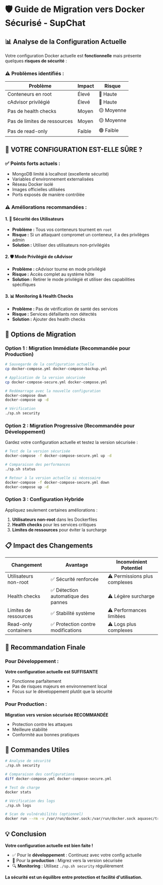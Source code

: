 # 🛡️ Guide de Migration vers Docker Sécurisé - SupChat

## 📊 Analyse de la Configuration Actuelle

Votre configuration Docker actuelle est **fonctionnelle** mais présente quelques **risques de sécurité** :

### ⚠️ **Problèmes identifiés :**

| Problème                     | Impact | Risque     |
| ---------------------------- | ------ | ---------- |
| Conteneurs en root           | Élevé  | 🔴 Haute   |
| cAdvisor privilégié          | Élevé  | 🔴 Haute   |
| Pas de health checks         | Moyen  | 🟡 Moyenne |
| Pas de limites de ressources | Moyen  | 🟡 Moyenne |
| Pas de read-only             | Faible | 🟢 Faible  |

## 🎯 **VOTRE CONFIGURATION EST-ELLE SÛRE ?**

### ✅ **Points forts actuels :**

- MongoDB limité à localhost (excellente sécurité)
- Variables d'environnement externalisées
- Réseau Docker isolé
- Images officielles utilisées
- Ports exposés de manière contrôlée

### ⚠️ **Améliorations recommandées :**

#### 1. **🔐 Sécurité des Utilisateurs**

- **Problème :** Tous vos conteneurs tournent en `root`
- **Risque :** Si un attaquant compromet un conteneur, il a des privilèges admin
- **Solution :** Utiliser des utilisateurs non-privilégiés

#### 2. **🛡️ Mode Privilégié de cAdvisor**

- **Problème :** cAdvisor tourne en mode privilégié
- **Risque :** Accès complet au système hôte
- **Solution :** Retirer le mode privilégié et utiliser des capabilities spécifiques

#### 3. **📊 Monitoring & Health Checks**

- **Problème :** Pas de vérification de santé des services
- **Risque :** Services défaillants non détectés
- **Solution :** Ajouter des health checks

## 🚀 **Options de Migration**

### Option 1 : **Migration Immédiate (Recommandée pour Production)**

```bash
# Sauvegarde de la configuration actuelle
cp docker-compose.yml docker-compose-backup.yml

# Application de la version sécurisée
cp docker-compose-secure.yml docker-compose.yml

# Redémarrage avec la nouvelle configuration
docker-compose down
docker-compose up -d

# Vérification
./sp.sh security
```

### Option 2 : **Migration Progressive (Recommandée pour Développement)**

Gardez votre configuration actuelle et testez la version sécurisée :

```bash
# Test de la version sécurisée
docker-compose -f docker-compose-secure.yml up -d

# Comparaison des performances
./sp.sh status

# Retour à la version actuelle si nécessaire
docker-compose -f docker-compose-secure.yml down
docker-compose up -d
```

### Option 3 : **Configuration Hybride**

Appliquez seulement certaines améliorations :

1. **Utilisateurs non-root** dans les Dockerfiles
2. **Health checks** pour les services critiques
3. **Limites de ressources** pour éviter la surcharge

## 📋 **Impact des Changements**

| Changement            | Avantage                            | Inconvénient Potentiel        |
| --------------------- | ----------------------------------- | ----------------------------- |
| Utilisateurs non-root | ✅ Sécurité renforcée               | ⚠️ Permissions plus complexes |
| Health checks         | ✅ Détection automatique des pannes | ⚠️ Légère surcharge           |
| Limites de ressources | ✅ Stabilité système                | ⚠️ Performances limitées      |
| Read-only containers  | ✅ Protection contre modifications  | ⚠️ Logs plus complexes        |

## 🎯 **Recommandation Finale**

### Pour **Développement** :

**Votre configuration actuelle est SUFFISANTE**

- Fonctionne parfaitement
- Pas de risques majeurs en environnement local
- Focus sur le développement plutôt que la sécurité

### Pour **Production** :

**Migration vers version sécurisée RECOMMANDÉE**

- Protection contre les attaques
- Meilleure stabilité
- Conformité aux bonnes pratiques

## 🔧 **Commandes Utiles**

```bash
# Analyse de sécurité
./sp.sh security

# Comparaison des configurations
diff docker-compose.yml docker-compose-secure.yml

# Test de charge
docker stats

# Vérification des logs
./sp.sh logs

# Scan de vulnérabilités (optionnel)
docker run --rm -v /var/run/docker.sock:/var/run/docker.sock aquasec/trivy:latest image --severity HIGH,CRITICAL supchat-1-api
```

## 💡 **Conclusion**

**Votre configuration actuelle est bien faite !**

- ✅ Pour le **développement** : Continuez avec votre config actuelle
- 🚀 Pour la **production** : Migrez vers la version sécurisée
- 🔍 **Monitoring** : Utilisez `./sp.sh security` régulièrement

**La sécurité est un équilibre entre protection et facilité d'utilisation.**
